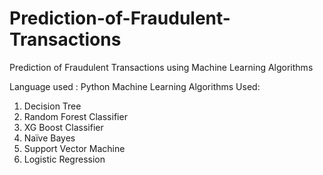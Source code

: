 # Prediction-of-Fraudulent-Transactions
Prediction of Fraudulent Transactions using Machine Learning Algorithms 

Language used : Python
Machine Learning Algorithms Used: 
1) Decision Tree
2) Random Forest Classifier
3) XG Boost Classifier
4) Naïve Bayes
5) Support Vector Machine
6) Logistic Regression

